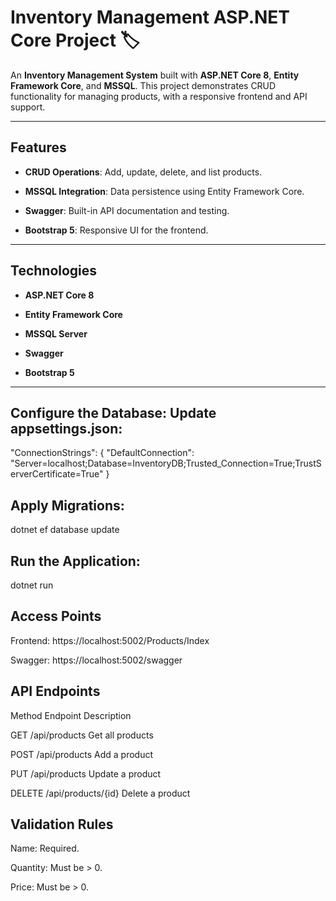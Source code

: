 # Inventory Management ASP.NET Core Project 🏷️

An **Inventory Management System** built with **ASP.NET Core 8**, **Entity Framework Core**, and **MSSQL**. This project demonstrates CRUD functionality for managing products, with a responsive frontend and API support.

---

## Features

- **CRUD Operations**: Add, update, delete, and list products.
  
- **MSSQL Integration**: Data persistence using Entity Framework Core.
  
- **Swagger**: Built-in API documentation and testing.
  
- **Bootstrap 5**: Responsive UI for the frontend.

---

## Technologies

- **ASP.NET Core 8**
  
- **Entity Framework Core**
  
- **MSSQL Server**
  
- **Swagger**
  
- **Bootstrap 5**

---

## Configure the Database: Update appsettings.json:

"ConnectionStrings": {
    "DefaultConnection": "Server=localhost;Database=InventoryDB;Trusted_Connection=True;TrustServerCertificate=True"
}

## Apply Migrations:

 dotnet ef database update
 
## Run the Application:

dotnet run

## Access Points

Frontend: https://localhost:5002/Products/Index

Swagger: https://localhost:5002/swagger

## API Endpoints

Method	Endpoint	Description

GET	/api/products	Get all products

POST	/api/products	Add a product

PUT	/api/products	Update a product

DELETE	/api/products/{id}	Delete a product


## Validation Rules

Name: Required.

Quantity: Must be > 0.

Price: Must be > 0.


